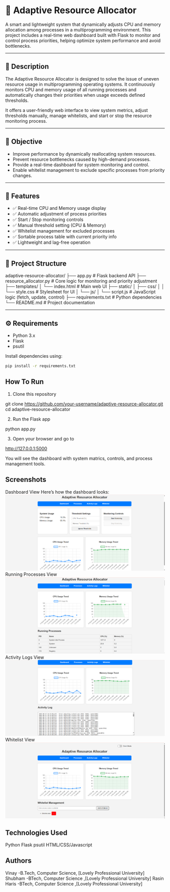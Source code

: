 # 🎯 Adaptive Resource Allocator

A smart and lightweight system that dynamically adjusts CPU and memory allocation among processes in a multiprogramming environment. This project includes a real-time web dashboard built with Flask to monitor and control process priorities, helping optimize system performance and avoid bottlenecks.

---

## 📖 Description

The Adaptive Resource Allocator is designed to solve the issue of uneven resource usage in multiprogramming operating systems. It continuously monitors CPU and memory usage of all running processes and automatically changes their priorities when usage exceeds defined thresholds.

It offers a user-friendly web interface to view system metrics, adjust thresholds manually, manage whitelists, and start or stop the resource monitoring process.

---

## 🧠 Objective

- Improve performance by dynamically reallocating system resources.
- Prevent resource bottlenecks caused by high-demand processes.
- Provide a real-time dashboard for system monitoring and control.
- Enable whitelist management to exclude specific processes from priority changes.

---

## 🚀 Features

- ✅ Real-time CPU and Memory usage display  
- ✅ Automatic adjustment of process priorities  
- ✅ Start / Stop monitoring controls  
- ✅ Manual threshold setting (CPU & Memory)  
- ✅ Whitelist management for excluded processes  
- ✅ Sortable process table with current priority info  
- ✅ Lightweight and lag-free operation  

---

## 📁 Project Structure

adaptive-resource-allocator/ ├── app.py # Flask backend API ├── resource_allocator.py # Core logic for monitoring and priority adjustment ├── templates/ │ └── index.html # Main web UI ├── static/ │ ├── css/ │ │ └── style.css # Stylesheet for UI │ └── js/ │ └── script.js # JavaScript logic (fetch, update, control) ├── requirements.txt # Python dependencies └── README.md # Project documentation


---

## ⚙️ Requirements

- Python 3.x  
- Flask  
- psutil  

Install dependencies using:

```bash
pip install -r requirements.txt
```
## How To Run
1) Clone this repository 

git clone https://github.com/your-username/adaptive-resource-allocator.git
cd adaptive-resource-allocator

2) Run the Flask app

python app.py

3) Open your browser and go to

http://127.0.0.1:5000

You will see the dashboard with system matrics, controls, and process management tools.

## Screenshots
Dashboard View
Here’s how the dashboard looks:
![Dashboard Screenshot](assets/dashboard.png)
Running Processes View
![Running Processes Screenshot](assets/Processes.png)
Activity Logs View
![Activity Logs Screenshot](assets/Activity_logs.png)
Whitelist View
![Whitelist Screenshot](assets/Whitelist.png)

## Technologies Used

Python
Flask
psutil
HTML/CSS/Javascript

## Authors 

Vinay -B.Tech, Computer Science, [Lovely Professional University]
Shubham -BTech, Computer Science ,[Lovely Professional University]
Rasin Haris -BTech, Computer Science ,[Lovely Professional University]





